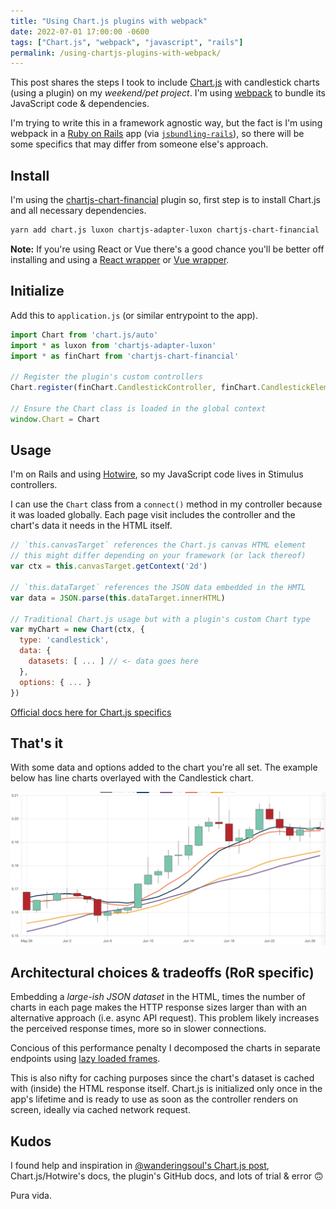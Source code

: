 ```yaml
---
title: "Using Chart.js plugins with webpack"
date: 2022-07-01 17:00:00 -0600
tags: ["Chart.js", "webpack", "javascript", "rails"]
permalink: /using-chartjs-plugins-with-webpack/
---
```


This post shares the steps I took to include [Chart.js](https://www.chartjs.org/) with candlestick charts (using a plugin) on my _weekend/pet project_. I'm using [webpack](https://webpack.js.org/) to bundle its JavaScript code & dependencies.

I'm trying to write this in a framework agnostic way, but the fact is I'm using webpack in a [Ruby on Rails](https://rubyonrails.org/) app (via [`jsbundling-rails`](https://github.com/rails/jsbundling-rails)), so there will be some specifics that may differ from someone else's approach.

## Install

I'm using the [chartjs-chart-financial](https://www.npmjs.com/package/chartjs-chart-financial) plugin so, first step is to install Chart.js and all necessary dependencies.

```bash
yarn add chart.js luxon chartjs-adapter-luxon chartjs-chart-financial
```

**Note:** If you're using React or Vue there's a good chance you'll be better off installing and using a [React wrapper](https://github.com/reactchartjs/react-chartjs-2) or [Vue wrapper](https://github.com/apertureless/vue-chartjs).

## Initialize

Add this to `application.js` (or similar entrypoint to the app).

```js
import Chart from 'chart.js/auto'
import * as luxon from 'chartjs-adapter-luxon'
import * as finChart from 'chartjs-chart-financial'

// Register the plugin's custom controllers
Chart.register(finChart.CandlestickController, finChart.CandlestickElement)

// Ensure the Chart class is loaded in the global context
window.Chart = Chart
```

## Usage

I'm on Rails and using [Hotwire](https://hotwired.dev/), so my JavaScript code lives in Stimulus controllers. 

I can use the `Chart` class from a `connect()` method in my controller because it was loaded globally. Each page visit includes the controller and the chart's data it needs in the HTML itself.

```js
// `this.canvasTarget` references the Chart.js canvas HTML element
// this might differ depending on your framework (or lack thereof)
var ctx = this.canvasTarget.getContext('2d')

// `this.dataTarget` references the JSON data embedded in the HMTL
var data = JSON.parse(this.dataTarget.innerHTML)

// Traditional Chart.js usage but with a plugin's custom Chart type
var myChart = new Chart(ctx, {
  type: 'candlestick',
  data: {
    datasets: [ ... ] // <- data goes here
  },
  options: { ... }
})
```

[Official docs here for Chart.js specifics](https://www.chartjs.org/docs/latest/)
 
## That's it

With some data and options added to the chart you're all set. The example below has line charts overlayed with the Candlestick chart.

![Chart.js candlestick chart hodl](/assets/chartjs-financial.png "Chart.js candlestick chart hodl")

## Architectural choices & tradeoffs (RoR specific)

Embedding a _large-ish JSON dataset_ in the HTML, times the number of charts in each page makes the HTTP response sizes larger than with an alternative approach (i.e. async API request). This problem likely increases the perceived response times, more so in slower connections.

Concious of this performance penalty I decomposed the charts in separate endpoints using [lazy loaded frames](https://turbo.hotwired.dev/handbook/frames#lazy-loading-frames).

This is also nifty for caching purposes since the chart's dataset is cached with (inside) the HTML response itself. Chart.js is initialized only once in the app's lifetime and is ready to use as soon as the controller renders on screen, ideally via cached network request.

## Kudos

I found help and inspiration in [@wanderingsoul's Chart.js post](https://dev.to/wanderingsoul/rails-6-webpacker-and-chartjs-2kek), Chart.js/Hotwire's docs, the plugin's GitHub docs, and lots of trial & error 🙃

Pura vida.